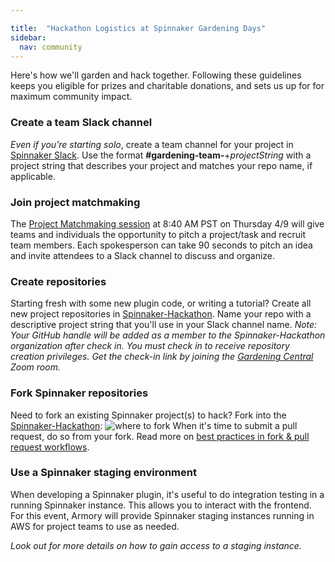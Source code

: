 ```yaml
---

title:  "Hackathon Logistics at Spinnaker Gardening Days"
sidebar:
  nav: community
---
```

Here's how we'll garden and hack together. Following these guidelines keeps you eligible for prizes and charitable donations, and sets us up for for maximum community impact.

### Create a team Slack channel
_Even if you're starting solo_, create a team channel for your project in [Spinnaker Slack](https://join.spinnaker.io). Use the format __#gardening-team-__+_projectString_ with a project string that describes your project and matches your repo name, if applicable.

### Join project matchmaking
The [Project Matchmaking session](https://armory.zoom.us/j/6807216019) at 8:40 AM PST on Thursday 4/9 will give teams and individuals the opportunity to pitch a project/task and recruit team members. Each spokesperson can take 90 seconds to pitch an idea and invite attendees to a Slack channel to discuss and organize.

### Create repositories
Starting fresh with some new plugin code, or writing a tutorial? Create all new project repositories in [Spinnaker-Hackathon](https://github.com/spinnaker-hackathon). Name your repo with a descriptive project string that you'll use in your Slack channel name. _Note: Your GitHub handle will be added as a member to the Spinnaker-Hackathon organization after check in. You must check in to receive repository creation privileges. Get the check-in link by joining the [Gardening Central](https://armory.zoom.us/j/6807216019) Zoom room._

### Fork Spinnaker repositories
Need to fork an existing Spinnaker project(s) to hack? Fork into the [Spinnaker-Hackathon](https://github.com/spinnaker-hackathon):
![where to fork](/org-fork.png)
When it's time to submit a pull request, do so from your fork. Read more on [best practices in fork & pull request workflows](https://gist.github.com/Chaser324/ce0505fbed06b947d962).

### Use a Spinnaker staging environment
When developing a Spinnaker plugin, it's useful to do integration testing in a running Spinnaker instance. This allows you to interact with the frontend. For this event, Armory will provide Spinnaker staging instances running in AWS for project teams to use as needed.

_Look out for more details on how to gain access to a staging instance._
